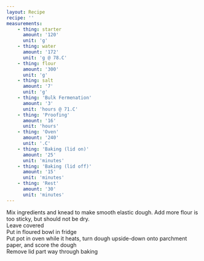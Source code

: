 ```yaml
---
layout: Recipe
recipe: ''
measurements:
    - thing: starter
      amount: '120'
      unit: 'g'
    - thing: water
      amount: '172'
      unit: 'g @ 78.C'
    - thing: flour
      amount: '300'
      unit: 'g'
    - thing: salt
      amount: '7'
      unit: 'g'
    - thing: 'Bulk Fermenation'
      amount: '3'
      unit: 'hours @ 71.C'
    - thing: 'Proofing'
      amount: '16'
      unit: 'hours'
    - thing: 'Oven'
      amount: '240'
      unit: '.C'
    - thing: 'Baking (lid on)'
      amount: '25'
      unit: 'minutes'
    - thing: 'Baking (lid off)'
      amount: '15'
      unit: 'minutes'
    - thing: 'Rest'
      amount: '30'
      unit: 'minutes'
---
```

Mix ingredients and knead to make smooth elastic dough. Add more flour is too sticky, but should not be dry.
<br/>
Leave covered
<br/>
Put in floured bowl in fridge
<br/>
Put pot in oven while it heats, turn dough upside-down onto parchment paper, and score the dough
<br/>
Remove lid part way through baking
<!--stackedit_data:
eyJoaXN0b3J5IjpbLTU0ODgyNzczMl19
-->
